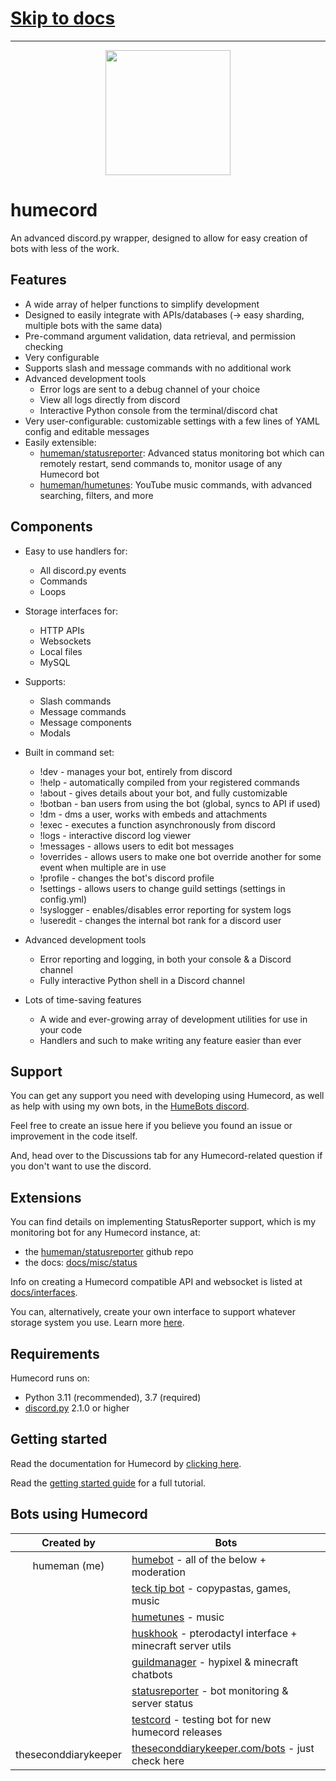 # [Skip to docs](docs/README.md)

---

<p align="center">
    <img src="https://humeman.com/files/humecord/hcheader.png" height="200">
</p>

# humecord
An advanced discord.py wrapper, designed to allow for easy creation of bots with less of the work.

## Features
* A wide array of helper functions to simplify development
* Designed to easily integrate with APIs/databases (-> easy sharding, multiple bots with the same data)
* Pre-command argument validation, data retrieval, and permission checking
* Very configurable
* Supports slash and message commands with no additional work
* Advanced development tools
    * Error logs are sent to a debug channel of your choice
    * View all logs directly from discord
    * Interactive Python console from the terminal/discord chat
* Very user-configurable: customizable settings with a few lines of YAML config and editable messages
* Easily extensible:
    * [humeman/statusreporter](https://github.com/humeman/statusreporter): Advanced status monitoring bot which can remotely restart, send commands to, monitor usage of any Humecord bot
    * [humeman/humetunes](https://github.com/humeman/humetunes): YouTube music commands, with advanced searching, filters, and more

## Components
* Easy to use handlers for:
    * All discord.py events
    * Commands
    * Loops

* Storage interfaces for:
    * HTTP APIs
    * Websockets
    * Local files
    * MySQL

* Supports:
    * Slash commands
    * Message commands
    * Message components
    * Modals

* Built in command set:
    * !dev - manages your bot, entirely from discord
    * !help - automatically compiled from your registered commands
    * !about - gives details about your bot, and fully customizable
    * !botban - ban users from using the bot (global, syncs to API if used)
    * !dm - dms a user, works with embeds and attachments
    * !exec - executes a function asynchronously from discord
    * !logs - interactive discord log viewer
    * !messages - allows users to edit bot messages
    * !overrides - allows users to make one bot override another for some event when multiple are in use
    * !profile - changes the bot's discord profile
    * !settings - allows users to change guild settings (settings in config.yml)
    * !syslogger - enables/disables error reporting for system logs
    * !useredit - changes the internal bot rank for a discord user

* Advanced development tools
    * Error reporting and logging, in both your console & a Discord channel
    * Fully interactive Python shell in a Discord channel

* Lots of time-saving features
    * A wide and ever-growing array of development utilities for use in your code
    * Handlers and such to make writing any feature easier than ever

## Support
You can get any support you need with developing using Humecord, as well as help with using my own bots, in the [HumeBots discord](https://discord.gg/nhaRXY28Yn).

Feel free to create an issue here if you believe you found an issue or improvement in the code itself.

And, head over to the Discussions tab for any Humecord-related question if you don't want to use the discord.

## Extensions
You can find details on implementing StatusReporter support, which is my monitoring bot for any Humecord instance, at:
* the [humeman/statusreporter](https://github.com/humeman/statusreporter) github repo
* the docs: [docs/misc/status](docs/misc/status.md)

Info on creating a Humecord compatible API and websocket is listed at [docs/interfaces](docs/interfaces).

You can, alternatively, create your own interface to support whatever storage system you use. Learn more [here](docs/interfaces/create.md).

## Requirements
Humecord runs on:
* Python 3.11 (recommended), 3.7 (required)
* [discord.py](https://github.com/rapptz/discord.py) 2.1.0 or higher

## Getting started
Read the documentation for Humecord by [clicking here](docs/README.md).

Read the [getting started guide]() for a full tutorial.

## Bots using Humecord
| Created by           | Bots                                                              |
|:--------------------:| ----------------------------------------------------------------- |
| humeman (me)         | [humebot](https://humeman.com/bots/humebot) - all of the below + moderation |
|                      | [teck tip bot](https://humeman.com/bots/tecktip) - copypastas, games, music |
|                      | [humetunes](https://humeman.com/bots/humetunes) - music |
|                      | [huskhook](https://humeman.com/bots/huskhook) - pterodactyl interface + minecraft server utils |
|                      | [guildmanager](https://humeman.com/bots/guildmanager) - hypixel & minecraft chatbots |
|                      | [statusreporter](https://github.com/humeman/statusreporter) - bot monitoring & server status |
|                      | [testcord](https://humeman.com/bots/testcord) - testing bot for new humecord releases |
| theseconddiarykeeper | [theseconddiarykeeper.com/bots](https://theseconddiarykeeper.com/bots) - just check here |

